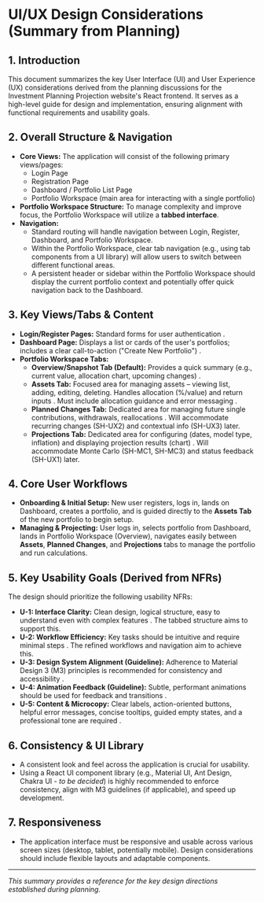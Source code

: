 # UI/UX Design Considerations (Summary from Planning)

## 1. Introduction

This document summarizes the key User Interface (UI) and User Experience (UX) considerations derived from the planning discussions for the Investment Planning Projection website's React frontend. It serves as a high-level guide for design and implementation, ensuring alignment with functional requirements and usability goals.

## 2. Overall Structure & Navigation

* **Core Views:** The application will consist of the following primary views/pages:
    * Login Page
    * Registration Page
    * Dashboard / Portfolio List Page
    * Portfolio Workspace (main area for interacting with a single portfolio)
* **Portfolio Workspace Structure:** To manage complexity and improve focus, the Portfolio Workspace will utilize a **tabbed interface**.
* **Navigation:**
    * Standard routing will handle navigation between Login, Register, Dashboard, and Portfolio Workspace.
    * Within the Portfolio Workspace, clear tab navigation (e.g., using tab components from a UI library) will allow users to switch between different functional areas.
    * A persistent header or sidebar within the Portfolio Workspace should display the current portfolio context and potentially offer quick navigation back to the Dashboard.

## 3. Key Views/Tabs & Content

* **Login/Register Pages:** Standard forms for user authentication .
* **Dashboard Page:** Displays a list or cards of the user's portfolios; includes a clear call-to-action ("Create New Portfolio") .
* **Portfolio Workspace Tabs:**
    * **Overview/Snapshot Tab (Default):** Provides a quick summary (e.g., current value, allocation chart, upcoming changes) .
    * **Assets Tab:** Focused area for managing assets – viewing list, adding, editing, deleting. Handles allocation (%/value) and return inputs . Must include allocation guidance and error messaging .
    * **Planned Changes Tab:** Dedicated area for managing future single contributions, withdrawals, reallocations . Will accommodate recurring changes (SH-UX2) and contextual info (SH-UX3) later.
    * **Projections Tab:** Dedicated area for configuring (dates, model type, inflation) and displaying projection results (chart) . Will accommodate Monte Carlo (SH-MC1, SH-MC3) and status feedback (SH-UX1) later.

## 4. Core User Workflows

* **Onboarding & Initial Setup:** New user registers, logs in, lands on Dashboard, creates a portfolio, and is guided directly to the **Assets Tab** of the new portfolio to begin setup.
* **Managing & Projecting:** User logs in, selects portfolio from Dashboard, lands in Portfolio Workspace (Overview), navigates easily between **Assets**, **Planned Changes**, and **Projections** tabs to manage the portfolio and run calculations.

## 5. Key Usability Goals (Derived from NFRs)

The design should prioritize the following usability NFRs:

* **U-1: Interface Clarity:** Clean design, logical structure, easy to understand even with complex features . The tabbed structure aims to support this.
* **U-2: Workflow Efficiency:** Key tasks should be intuitive and require minimal steps . The refined workflows and navigation aim to achieve this.
* **U-3: Design System Alignment (Guideline):** Adherence to Material Design 3 (M3) principles is recommended for consistency and accessibility .
* **U-4: Animation Feedback (Guideline):** Subtle, performant animations should be used for feedback and transitions .
* **U-5: Content & Microcopy:** Clear labels, action-oriented buttons, helpful error messages, concise tooltips, guided empty states, and a professional tone are required .

## 6. Consistency & UI Library

* A consistent look and feel across the application is crucial for usability.
* Using a React UI component library (e.g., Material UI, Ant Design, Chakra UI - *to be decided*) is highly recommended to enforce consistency, align with M3 guidelines (if applicable), and speed up development.

## 7. Responsiveness

* The application interface must be responsive and usable across various screen sizes (desktop, tablet, potentially mobile). Design considerations should include flexible layouts and adaptable components.

---
*This summary provides a reference for the key design directions established during planning.*

